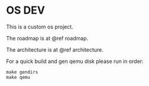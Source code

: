 OS DEV
======

This is a custom os project.

The roadmap is at @ref roadmap.

The architecture is at @ref architecture.

For a quick build and gen qemu disk please run in order:

```
make gendirs
make qemu
```
